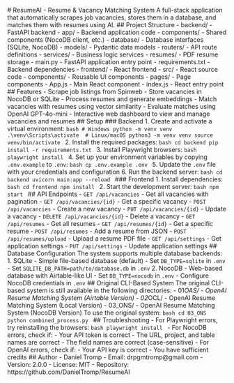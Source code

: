 #   R e s u m e A I   -   R e s u m e   &   V a c a n c y   M a t c h i n g   S y s t e m 
 
 A   f u l l - s t a c k   a p p l i c a t i o n   t h a t   a u t o m a t i c a l l y   s c r a p e s   j o b   v a c a n c i e s ,   s t o r e s   t h e m   i n   a   d a t a b a s e ,   a n d   m a t c h e s   t h e m   w i t h   r e s u m e s   u s i n g   A I . 
 
 # #   P r o j e c t   S t r u c t u r e 
 
 -   * * b a c k e n d / * *   -   F a s t A P I   b a c k e n d 
     -   * * a p p / * *   -   B a c k e n d   a p p l i c a t i o n   c o d e 
         -   * * c o m p o n e n t s / * *   -   S h a r e d   c o m p o n e n t s   ( N o c o D B   c l i e n t ,   e t c . ) 
         -   * * d a t a b a s e / * *   -   D a t a b a s e   i n t e r f a c e s   ( S Q L i t e ,   N o c o D B ) 
         -   * * m o d e l s / * *   -   P y d a n t i c   d a t a   m o d e l s 
         -   * * r o u t e r s / * *   -   A P I   r o u t e   d e f i n i t i o n s 
         -   * * s e r v i c e s / * *   -   B u s i n e s s   l o g i c   s e r v i c e s 
         -   * * r e s u m e s / * *   -   P D F   r e s u m e   s t o r a g e 
     -   * * m a i n . p y * *   -   F a s t A P I   a p p l i c a t i o n   e n t r y   p o i n t 
     -   * * r e q u i r e m e n t s . t x t * *   -   B a c k e n d   d e p e n d e n c i e s 
 
 -   * * f r o n t e n d / * *   -   R e a c t   f r o n t e n d 
     -   * * s r c / * *   -   R e a c t   s o u r c e   c o d e 
         -   * * c o m p o n e n t s / * *   -   R e u s a b l e   U I   c o m p o n e n t s 
         -   * * p a g e s / * *   -   P a g e   c o m p o n e n t s 
         -   * * A p p . j s * *   -   M a i n   R e a c t   c o m p o n e n t 
         -   * * i n d e x . j s * *   -   R e a c t   e n t r y   p o i n t 
 
 # #   F e a t u r e s 
 
 -   S c r a p e   j o b   l i s t i n g s   f r o m   S p i n w e b 
 -   S t o r e   v a c a n c i e s   i n   N o c o D B   o r   S Q L i t e 
 -   P r o c e s s   r e s u m e s   a n d   g e n e r a t e   e m b e d d i n g s 
 -   M a t c h   v a c a n c i e s   w i t h   r e s u m e s   u s i n g   v e c t o r   s i m i l a r i t y 
 -   E v a l u a t e   m a t c h e s   u s i n g   O p e n A I   G P T - 4 o - m i n i 
 -   I n t e r a c t i v e   w e b   d a s h b o a r d   t o   v i e w   a n d   m a n a g e   v a c a n c i e s   a n d   r e s u m e s 
 
 # #   S e t u p 
 
 # # #   B a c k e n d 
 
 1 .   C r e a t e   a n d   a c t i v a t e   a   v i r t u a l   e n v i r o n m e n t : 
 ` ` ` b a s h 
 #   W i n d o w s 
 p y t h o n   - m   v e n v   v e n v 
 . \ v e n v \ S c r i p t s \ a c t i v a t e 
 
 #   L i n u x / m a c O S 
 p y t h o n 3   - m   v e n v   v e n v 
 s o u r c e   v e n v / b i n / a c t i v a t e 
 ` ` ` 
 
 2 .   I n s t a l l   t h e   r e q u i r e d   p a c k a g e s : 
 ` ` ` b a s h 
 c d   b a c k e n d 
 p i p   i n s t a l l   - r   r e q u i r e m e n t s . t x t 
 ` ` ` 
 
 3 .   I n s t a l l   P l a y w r i g h t   b r o w s e r s : 
 ` ` ` b a s h 
 p l a y w r i g h t   i n s t a l l 
 ` ` ` 
 
 4 .   S e t   u p   y o u r   e n v i r o n m e n t   v a r i a b l e s   b y   c o p y i n g   ` . e n v . e x a m p l e `   t o   ` . e n v ` : 
 ` ` ` b a s h 
 c p   . e n v . e x a m p l e   . e n v 
 ` ` ` 
 
 5 .   U p d a t e   t h e   ` . e n v `   f i l e   w i t h   y o u r   c r e d e n t i a l s   a n d   c o n f i g u r a t i o n 
 
 6 .   R u n   t h e   b a c k e n d   s e r v e r : 
 ` ` ` b a s h 
 c d   b a c k e n d 
 u v i c o r n   m a i n : a p p   - - r e l o a d 
 ` ` ` 
 
 # # #   F r o n t e n d 
 
 1 .   I n s t a l l   d e p e n d e n c i e s : 
 ` ` ` b a s h 
 c d   f r o n t e n d 
 n p m   i n s t a l l 
 ` ` ` 
 
 2 .   S t a r t   t h e   d e v e l o p m e n t   s e r v e r : 
 ` ` ` b a s h 
 n p m   s t a r t 
 ` ` ` 
 
 # #   A P I   E n d p o i n t s 
 
 -   ` G E T   / a p i / v a c a n c i e s `   -   G e t   a l l   v a c a n c i e s   w i t h   p a g i n a t i o n 
 -   ` G E T   / a p i / v a c a n c i e s / { i d } `   -   G e t   a   s p e c i f i c   v a c a n c y 
 -   ` P O S T   / a p i / v a c a n c i e s `   -   C r e a t e   a   n e w   v a c a n c y 
 -   ` P U T   / a p i / v a c a n c i e s / { i d } `   -   U p d a t e   a   v a c a n c y 
 -   ` D E L E T E   / a p i / v a c a n c i e s / { i d } `   -   D e l e t e   a   v a c a n c y 
 -   ` G E T   / a p i / r e s u m e s `   -   G e t   a l l   r e s u m e s 
 -   ` G E T   / a p i / r e s u m e s / { i d } `   -   G e t   a   s p e c i f i c   r e s u m e 
 -   ` P O S T   / a p i / r e s u m e s `   -   A d d   a   r e s u m e   f r o m   J S O N 
 -   ` P O S T   / a p i / r e s u m e s / u p l o a d `   -   U p l o a d   a   r e s u m e   P D F   f i l e 
 -   ` G E T   / a p i / s e t t i n g s `   -   G e t   a p p l i c a t i o n   s e t t i n g s 
 -   ` P U T   / a p i / s e t t i n g s `   -   U p d a t e   a p p l i c a t i o n   s e t t i n g s 
 
 # #   D a t a b a s e   C o n f i g u r a t i o n 
 
 T h e   s y s t e m   s u p p o r t s   m u l t i p l e   d a t a b a s e   b a c k e n d s : 
 
 1 .   * * S Q L i t e * *   -   S i m p l e   f i l e - b a s e d   d a t a b a s e   ( d e f a u l t ) 
       -   S e t   ` D B _ T Y P E = s q l i t e `   i n   ` . e n v ` 
       -   S e t   ` S Q L I T E _ D B _ P A T H = p a t h / t o / d a t a b a s e . d b `   i n   ` . e n v ` 
 
 2 .   * * N o c o D B * *   -   W e b - b a s e d   d a t a b a s e   w i t h   A i r t a b l e - l i k e   U I 
       -   S e t   ` D B _ T Y P E = n o c o d b `   i n   ` . e n v ` 
       -   C o n f i g u r e   N o c o D B   c r e d e n t i a l s   i n   ` . e n v ` 
 
 # #   O r i g i n a l   C L I - B a s e d   S y s t e m 
 
 T h e   o r i g i n a l   C L I - b a s e d   s y s t e m   i s   s t i l l   a v a i l a b l e   i n   t h e   f o l l o w i n g   d i r e c t o r i e s : 
 -   * * 0 1 _ O A S / * *   -   O p e n A I   R e s u m e   M a t c h i n g   S y s t e m   ( A i r t a b l e   V e r s i o n ) 
 -   * * 0 2 _ O C L / * *   -   O p e n A I   R e s u m e   M a t c h i n g   S y s t e m   ( L o c a l   V e r s i o n ) 
 -   * * 0 3 _ O N S / * *   -   O p e n A I   R e s u m e   M a t c h i n g   S y s t e m   ( N o c o D B   V e r s i o n ) 
 
 T o   u s e   t h e   o r i g i n a l   s y s t e m : 
 ` ` ` b a s h 
 c d   0 3 _ O N S 
 p y t h o n   c o m b i n e d _ p r o c e s s . p y 
 ` ` ` 
 
 # #   T r o u b l e s h o o t i n g 
 
 -   F o r   P l a y w r i g h t   e r r o r s ,   t r y   r e i n s t a l l i n g   t h e   b r o w s e r s : 
 ` ` ` b a s h 
 p l a y w r i g h t   i n s t a l l 
 ` ` ` 
 
 -   F o r   N o c o D B   e r r o r s ,   c h e c k   i f : 
     -   Y o u r   A P I   t o k e n   i s   c o r r e c t 
     -   T h e   U R L ,   p r o j e c t ,   a n d   t a b l e   n a m e s   a r e   c o r r e c t 
     -   T h e   f i e l d   n a m e s   a r e   c o r r e c t   ( c a s e - s e n s i t i v e ) 
 
 -   F o r   O p e n A I   e r r o r s ,   c h e c k   i f : 
     -   Y o u r   A P I   k e y   i s   c o r r e c t 
     -   Y o u   h a v e   s u f f i c i e n t   c r e d i t s 
 
 # #   A u t h o r 
 
 -   * * D a n i e l   T r o m p * * 
 -   * * E m a i l : * *   d r p g m t r o m p @ g m a i l . c o m 
 -   * * V e r s i o n : * *   2 . 0 . 0 
 -   * * L i c e n s e : * *   M I T 
 -   * * R e p o s i t o r y : * *   h t t p s : / / g i t h u b . c o m / D a n i e l T r o m p / R e s u m e A I 